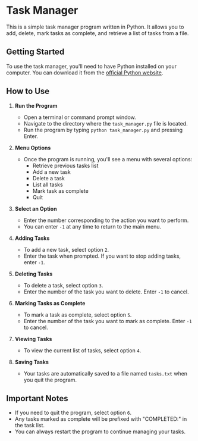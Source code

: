 # Task Manager

This is a simple task manager program written in Python. It allows you to add, delete, mark tasks as complete, and retrieve a list of tasks from a file.

## Getting Started

To use the task manager, you'll need to have Python installed on your computer. You can download it from the [official Python website](https://www.python.org/downloads/).

## How to Use

1. **Run the Program**
   - Open a terminal or command prompt window.
   - Navigate to the directory where the `task_manager.py` file is located.
   - Run the program by typing `python task_manager.py` and pressing Enter.

2. **Menu Options**
   - Once the program is running, you'll see a menu with several options:
     - Retrieve previous tasks list
     - Add a new task
     - Delete a task
     - List all tasks
     - Mark task as complete
     - Quit

3. **Select an Option**
   - Enter the number corresponding to the action you want to perform.
   - You can enter `-1` at any time to return to the main menu.

4. **Adding Tasks**
   - To add a new task, select option `2`.
   - Enter the task when prompted. If you want to stop adding tasks, enter `-1`.

5. **Deleting Tasks**
   - To delete a task, select option `3`.
   - Enter the number of the task you want to delete. Enter `-1` to cancel.

6. **Marking Tasks as Complete**
   - To mark a task as complete, select option `5`.
   - Enter the number of the task you want to mark as complete. Enter `-1` to cancel.

7. **Viewing Tasks**
   - To view the current list of tasks, select option `4`.

8. **Saving Tasks**
   - Your tasks are automatically saved to a file named `tasks.txt` when you quit the program.

## Important Notes

- If you need to quit the program, select option `6`.
- Any tasks marked as complete will be prefixed with "COMPLETED:" in the task list.
- You can always restart the program to continue managing your tasks.

